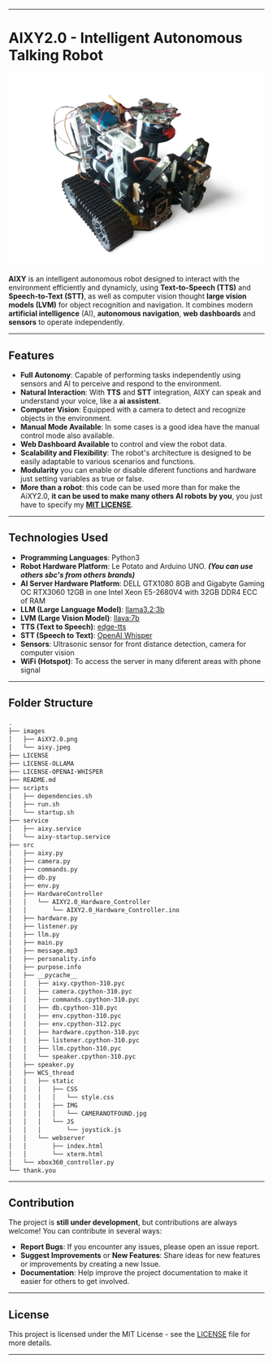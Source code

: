 
---

# **AIXY2.0 - Intelligent Autonomous Talking Robot**

![AiXY2.0](images/AiXY2.0.png)

**AIXY** is an intelligent autonomous robot designed to interact with the environment efficiently and dynamicly, using **Text-to-Speech (TTS)** and **Speech-to-Text (STT)**, as well as computer vision thought **large vision models (LVM)** for object recognition and navigation. It combines modern **artificial intelligence** (AI), **autonomous navigation**, **web dashboards** and **sensors** to operate independently.

---

## **Features**

- **Full Autonomy**: Capable of performing tasks independently using sensors and AI to perceive and respond to the environment.
- **Natural Interaction**: With **TTS** and **STT** integration, AIXY can speak and understand your voice, like a **ai assistent**.
- **Computer Vision**: Equipped with a camera to detect and recognize objects in the environment.
- **Manual Mode Available**: In some cases is a good idea have the manual control mode also available.
- **Web Dashboard Available** to control and view the robot data.
- **Scalability and Flexibility**: The robot's architecture is designed to be easily adaptable to various scenarios and functions.
- **Modularity** you can enable or disable diferent functions and hardware just setting variables as true or false.
- **More than a robot**: this code can be used more than for make the AiXY2.0, **it can be used to make many others AI robots by you**, you just have to specify my **[MIT LICENSE](./LICENSE)**.

---

## **Technologies Used**

- **Programming Languages**: Python3
- **Robot Hardware Platform**: Le Potato and Arduino UNO. ***(You can use others sbc's from others brands)***
- **AI Server Hardware Platform**: DELL GTX1080 8GB and Gigabyte Gaming OC RTX3060 12GB in one Intel Xeon E5-2680V4 with 32GB DDR4 ECC of RAM
- **LLM (Large Language Model)**: [llama3.2:3b](https://ollama.com/library/llama3.2:3b)
- **LVM (Large Vision Model)**: [llava:7b](https://ollama.com/library/llava:7b)
- **TTS (Text to Speech)**: [edge-tts](https://pypi.org/project/edge-tts/)
- **STT (Speech to Text)**: [OpenAI Whisper](https://github.com/openai/whisper)
- **Sensors**: Ultrasonic sensor for front distance detection, camera for computer vision
- **WiFi (Hotspot)**: To access the server in many diferent areas with phone signal

---

## **Folder Structure**

```
.
├── images
│   ├── AiXY2.0.png
│   └── aixy.jpeg
├── LICENSE
├── LICENSE-OLLAMA
├── LICENSE-OPENAI-WHISPER
├── README.md
├── scripts
│   ├── dependencies.sh
│   ├── run.sh
│   └── startup.sh
├── service
│   ├── aixy.service
│   └── aixy-startup.service
├── src
│   ├── aixy.py
│   ├── camera.py
│   ├── commands.py
│   ├── db.py
│   ├── env.py
│   ├── HardwareController
│   │   └── AIXY2.0_Hardware_Controller
│   │       └── AIXY2.0_Hardware_Controller.ino
│   ├── hardware.py
│   ├── listener.py
│   ├── llm.py
│   ├── main.py
│   ├── message.mp3
│   ├── personality.info
│   ├── purpose.info
│   ├── __pycache__
│   │   ├── aixy.cpython-310.pyc
│   │   ├── camera.cpython-310.pyc
│   │   ├── commands.cpython-310.pyc
│   │   ├── db.cpython-310.pyc
│   │   ├── env.cpython-310.pyc
│   │   ├── env.cpython-312.pyc
│   │   ├── hardware.cpython-310.pyc
│   │   ├── listener.cpython-310.pyc
│   │   ├── llm.cpython-310.pyc
│   │   └── speaker.cpython-310.pyc
│   ├── speaker.py
│   ├── WCS_thread
│   │   ├── static
│   │   │   ├── CSS
│   │   │   │   └── style.css
│   │   │   ├── IMG
│   │   │   │   └── CAMERANOTFOUND.jpg
│   │   │   └── JS
│   │   │       └── joystick.js
│   │   └── webserver
│   │       ├── index.html
│   │       └── xterm.html
│   └── xbox360_controller.py
└── thank.you

```

---

## **Contribution**

The project is **still under development**, but contributions are always welcome! You can contribute in several ways:

- **Report Bugs**: If you encounter any issues, please open an issue report.
- **Suggest Improvements** or **New Features**: Share ideas for new features or improvements by creating a new Issue.
- **Documentation**: Help improve the project documentation to make it easier for others to get involved.

---

## **License**

This project is licensed under the MIT License - see the [LICENSE](./LICENSE) file for more details.

---
